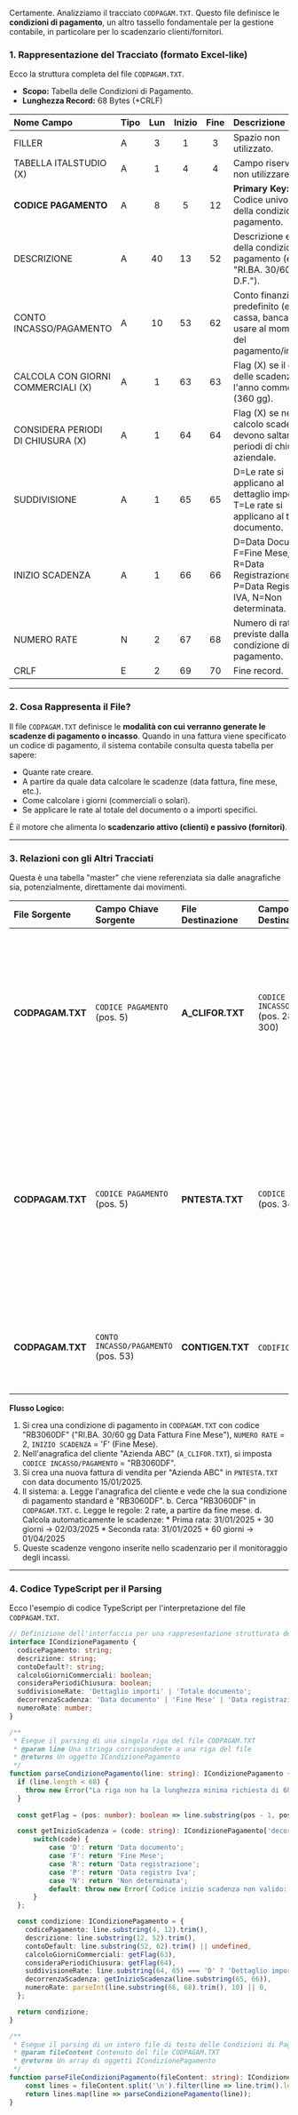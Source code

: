 Certamente. Analizziamo il tracciato `CODPAGAM.TXT`. Questo file definisce le **condizioni di pagamento**, un altro tassello fondamentale per la gestione contabile, in particolare per lo scadenzario clienti/fornitori.

### 1. Rappresentazione del Tracciato (formato Excel-like)

Ecco la struttura completa del file `CODPAGAM.TXT`.

*   **Scopo:** Tabella delle Condizioni di Pagamento.
*   **Lunghezza Record:** 68 Bytes (+CRLF)

| Nome Campo | Tipo | Lun | Inizio | Fine | Descrizione |
| :--- | :--- | :-: | :---: | :---: |:--- |
| FILLER | A | 3 | 1 | 3 | Spazio non utilizzato. |
| TABELLA ITALSTUDIO (X) | A | 1 | 4 | 4 | Campo riservato, non utilizzare. |
| **CODICE PAGAMENTO** | A | 8 | 5 | 12 | **Primary Key:** Codice univoco della condizione di pagamento. |
| DESCRIZIONE | A | 40 | 13 | 52 | Descrizione estesa della condizione di pagamento (es. "RI.BA. 30/60 GG D.F."). |
| CONTO INCASSO/PAGAMENTO | A | 10 | 53 | 62 | Conto finanziario predefinito (es. cassa, banca) da usare al momento del pagamento/incasso. |
| CALCOLA CON GIORNI COMMERCIALI (X)| A | 1 | 63 | 63 | Flag (X) se il calcolo delle scadenze usa l'anno commerciale (360 gg). |
| CONSIDERA PERIODI DI CHIUSURA (X)| A | 1 | 64 | 64 | Flag (X) se nel calcolo scadenze si devono saltare i periodi di chiusura aziendale. |
| SUDDIVISIONE | A | 1 | 65 | 65 | D=Le rate si applicano al dettaglio importi; T=Le rate si applicano al totale documento. |
| INIZIO SCADENZA | A | 1 | 66 | 66 | D=Data Documento, F=Fine Mese, R=Data Registrazione, P=Data Registro IVA, N=Non determinata. |
| NUMERO RATE | N | 2 | 67 | 68 | Numero di rate previste dalla condizione di pagamento. |
| CRLF | E | 2 | 69 | 70 | Fine record. |

---
### 2. Cosa Rappresenta il File?

Il file `CODPAGAM.TXT` definisce le **modalità con cui verranno generate le scadenze di pagamento o incasso**. Quando in una fattura viene specificato un codice di pagamento, il sistema contabile consulta questa tabella per sapere:
*   Quante rate creare.
*   A partire da quale data calcolare le scadenze (data fattura, fine mese, etc.).
*   Come calcolare i giorni (commerciali o solari).
*   Se applicare le rate al totale del documento o a importi specifici.

È il motore che alimenta lo **scadenzario attivo (clienti) e passivo (fornitori)**.

---
### 3. Relazioni con gli Altri Tracciati

Questa è una tabella "master" che viene referenziata sia dalle anagrafiche sia, potenzialmente, direttamente dai movimenti.

| File Sorgente | Campo Chiave Sorgente | File Destinazione | Campo Chiave Destinazione | Descrizione della Relazione |
| :--- | :--- | :--- | :--- | :--- |
| **CODPAGAM.TXT** | `CODICE PAGAMENTO` (pos. 5) | **A_CLIFOR.TXT** | `CODICE INCASSO/PAGAMENTO` (pos. 284, 292, 300) | **Relazione Primaria.** L'anagrafica di un cliente o fornitore ha un campo per specificare la sua condizione di pagamento/incasso standard. Quando si registra una fattura per quel soggetto, il sistema propone in automatico questo codice. |
| **CODPAGAM.TXT** | `CODICE PAGAMENTO` (pos. 5) | **PNTESTA.TXT** | `CODICE PAGAMENTO` (pos. 343) | **Relazione Secondaria.** Sebbene la condizione di pagamento sia di solito legata all'anagrafica, è possibile forzarne una diversa direttamente sulla singola registrazione contabile. Il campo in `PNTESTA` serve a questo scopo (override della condizione standard). |
| **CODPAGAM.TXT** | `CONTO INCASSO/PAGAMENTO` (pos. 53) | **CONTIGEN.TXT** | `CODIFICA` (pos. 6) | Il codice di pagamento può essere legato a un conto finanziario specifico (es. "Banca Intesa") definito nel Piano dei Conti. |

**Flusso Logico:**
1.  Si crea una condizione di pagamento in `CODPAGAM.TXT` con codice "RB3060DF" ("RI.BA. 30/60 gg Data Fattura Fine Mese"), `NUMERO RATE` = 2, `INIZIO SCADENZA` = 'F' (Fine Mese).
2.  Nell'anagrafica del cliente "Azienda ABC" (`A_CLIFOR.TXT`), si imposta `CODICE INCASSO/PAGAMENTO` = "RB3060DF".
3.  Si crea una nuova fattura di vendita per "Azienda ABC" in `PNTESTA.TXT` con data documento 15/01/2025.
4.  Il sistema:
    a. Legge l'anagrafica del cliente e vede che la sua condizione di pagamento standard è "RB3060DF".
    b. Cerca "RB3060DF" in `CODPAGAM.TXT`.
    c. Legge le regole: 2 rate, a partire da fine mese.
    d. Calcola automaticamente le scadenze:
        *   Prima rata: 31/01/2025 + 30 giorni -> 02/03/2025
        *   Seconda rata: 31/01/2025 + 60 giorni -> 01/04/2025
5.  Queste scadenze vengono inserite nello scadenzario per il monitoraggio degli incassi.

---
### 4. Codice TypeScript per il Parsing

Ecco l'esempio di codice TypeScript per l'interpretazione del file `CODPAGAM.TXT`.

```typescript
// Definizione dell'interfaccia per una rappresentazione strutturata dei dati
interface ICondizionePagamento {
  codicePagamento: string;
  descrizione: string;
  contoDefault?: string;
  calcoloGiorniCommerciali: boolean;
  consideraPeriodiChiusura: boolean;
  suddivisioneRate: 'Dettaglio importi' | 'Totale documento';
  decorrenzaScadenza: 'Data documento' | 'Fine Mese' | 'Data registrazione' | 'Data registro Iva' | 'Non determinata';
  numeroRate: number;
}

/**
 * Esegue il parsing di una singola riga del file CODPAGAM.TXT
 * @param line Una stringa corrispondente a una riga del file
 * @returns Un oggetto ICondizionePagamento
 */
function parseCondizionePagamento(line: string): ICondizionePagamento {
  if (line.length < 68) {
    throw new Error("La riga non ha la lunghezza minima richiesta di 68 caratteri.");
  }
  
  const getFlag = (pos: number): boolean => line.substring(pos - 1, pos).toUpperCase() === 'X';

  const getInizioScadenza = (code: string): ICondizionePagamento['decorrenzaScadenza'] => {
      switch(code) {
          case 'D': return 'Data documento';
          case 'F': return 'Fine Mese';
          case 'R': return 'Data registrazione';
          case 'P': return 'Data registro Iva';
          case 'N': return 'Non determinata';
          default: throw new Error(`Codice inizio scadenza non valido: ${code}`);
      }
  };

  const condizione: ICondizionePagamento = {
    codicePagamento: line.substring(4, 12).trim(),
    descrizione: line.substring(12, 52).trim(),
    contoDefault: line.substring(52, 62).trim() || undefined,
    calcoloGiorniCommerciali: getFlag(63),
    consideraPeriodiChiusura: getFlag(64),
    suddivisioneRate: line.substring(64, 65) === 'D' ? 'Dettaglio importi' : 'Totale documento',
    decorrenzaScadenza: getInizioScadenza(line.substring(65, 66)),
    numeroRate: parseInt(line.substring(66, 68).trim(), 10) || 0,
  };

  return condizione;
}

/**
 * Esegue il parsing di un intero file di testo delle Condizioni di Pagamento.
 * @param fileContent Contenuto del file CODPAGAM.TXT
 * @returns Un array di oggetti ICondizionePagamento
 */
function parseFileCondizioniPagamento(fileContent: string): ICondizionePagamento[] {
    const lines = fileContent.split('\n').filter(line => line.trim().length > 0);
    return lines.map(line => parseCondizionePagamento(line));
}
```